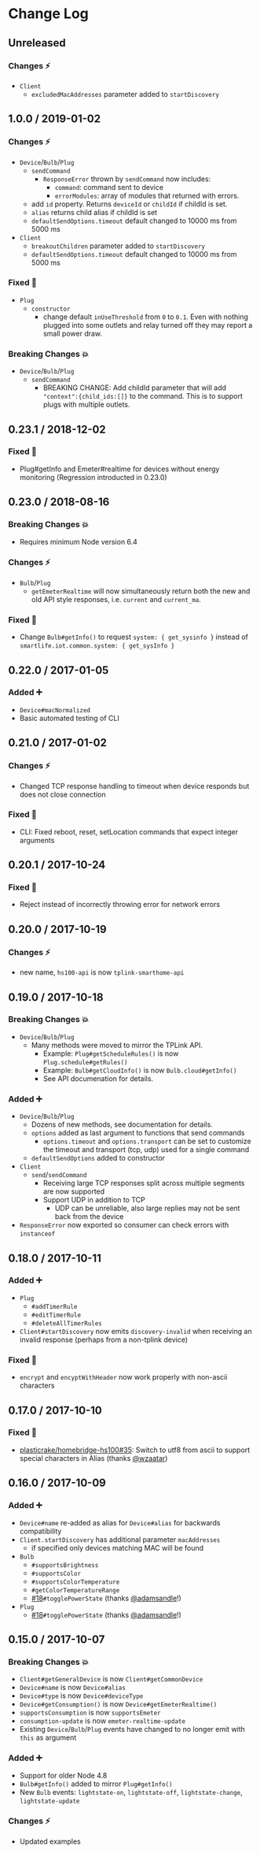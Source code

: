 <!-- markdownlint-disable MD026 -->

# Change Log

## Unreleased

### Changes :zap:

- `Client`
  - `excludedMacAddresses` parameter added to `startDiscovery`

## 1.0.0 / 2019-01-02

### Changes :zap:
- `Device`/`Bulb`/`Plug`
  - `sendCommand`
    - `ResponseError` thrown by `sendCommand` now includes:
      - `command`: command sent to device
      - `errorModules`: array of modules that returned with errors.
  - add `id` property. Returns `deviceId` or `childId` if childId is set.
  - `alias` returns child alias if childId is set
  - `defaultSendOptions.timeout` default changed to 10000 ms from 5000 ms
- `Client`
  - `breakoutChildren` parameter added to `startDiscovery`
  - `defaultSendOptions.timeout` default changed to 10000 ms from 5000 ms

### Fixed :bug:
- `Plug`
  - `constructor`
    - change default `inUseThreshold` from `0` to `0.1`. Even with nothing plugged into some outlets and relay turned off they may report a small power draw.

### Breaking Changes :boom:
- `Device`/`Bulb`/`Plug`
  - `sendCommand`
    - BREAKING CHANGE: Add childId parameter that will add `"context":{child_ids:[]}` to the command. This is to support plugs with multiple outlets.

## 0.23.1 / 2018-12-02

### Fixed :bug:
  - Plug#getInfo and Emeter#realtime for devices without energy monitoring (Regression introducted in 0.23.0)

## 0.23.0 / 2018-08-16

### Breaking Changes :boom:
- Requires minimum Node version 6.4

### Changes :zap:
- `Bulb`/`Plug`
  - `getEmeterRealtime` will now simultaneously return both the new and old API style responses, i.e. `current` and `current_ma`.

### Fixed :bug:
- Change `Bulb#getInfo()` to request `system: { get_sysinfo }` instead of `smartlife.iot.common.system: { get_sysInfo }`

## 0.22.0 / 2017-01-05

### Added :heavy_plus_sign:
- `Device#macNormalized`
- Basic automated testing of CLI

## 0.21.0 / 2017-01-02

### Changes :zap:
- Changed TCP response handling to timeout when device responds but does not close connection

### Fixed :bug:
- CLI: Fixed reboot, reset, setLocation commands that expect integer arguments

## 0.20.1 / 2017-10-24

### Fixed :bug:
- Reject instead of incorrectly throwing error for network errors

## 0.20.0 / 2017-10-19

### Changes :zap:
- new name, `hs100-api` is now `tplink-smarthome-api`

## 0.19.0 / 2017-10-18

### Breaking Changes :boom:
- `Device`/`Bulb`/`Plug`
  - Many methods were moved to mirror the TPLink API.
    - Example: `Plug#getScheduleRules()` is now `Plug.schedule#getRules()`
    - Example: `Bulb#getCloudInfo()` is now `Bulb.cloud#getInfo()`
    - See API documenation for details.

### Added :heavy_plus_sign:
- `Device`/`Bulb`/`Plug`
  - Dozens of new methods, see documentation for details.
  - `options` added as last argument to functions that send commands
    - `options.timeout` and `options.transport` can be set to customize the timeout and transport (tcp, udp) used for a single command
  - `defaultSendOptions` added to constructor
- `Client`
  - `send`/`sendCommand`
    - Receiving large TCP responses split across multiple segments are now supported
    - Support UDP in addition to TCP
      - UDP can be unreliable, also large replies may not be sent back from the device
- `ResponseError` now exported so consumer can check errors with `instanceof`

## 0.18.0 / 2017-10-11

### Added :heavy_plus_sign:
- `Plug`
  - `#addTimerRule`
  - `#editTimerRule`
  - `#deleteAllTimerRules`
- `Client#startDiscovery` now emits `discovery-invalid` when receiving an invalid response (perhaps from a non-tplink device)

### Fixed :bug:
- `encrypt` and `encyptWithHeader` now work properly with non-ascii characters

## 0.17.0 / 2017-10-10

### Fixed :bug:
- [plasticrake/homebridge-hs100#35]: Switch to utf8 from ascii to support special characters in Alias (thanks [@wzaatar])

[plasticrake/homebridge-hs100#35]: https://github.com/plasticrake/homebridge-tplink-smarthome/issues/35
[@wzaatar]: https://github.com/wzaatar

## 0.16.0 / 2017-10-09

### Added :heavy_plus_sign:
- `Device#name` re-added as alias for `Device#alias` for backwards compatibility
- `Client.startDiscovery` has additional parameter `macAddresses`
  - if specified only devices matching MAC will be found
- `Bulb`
  - `#supportsBrightness`
  - `#supportsColor`
  - `#supportsColorTemperature`
  - `#getColorTemperatureRange`
  - [#18]`#togglePowerState` (thanks [@adamsandle]!)
- `Plug`
  - [#18]`#togglePowerState` (thanks [@adamsandle]!)

[#18]: https://github.com/plasticrake/tplink-smarthome-api/pulls/18
[@adamsandle]: https://github.com/adamsandle

## 0.15.0 / 2017-10-07

### Breaking Changes :boom:

- `Client#getGeneralDevice` is now `Client#getCommonDevice`
- `Device#name` is now `Device#alias`
- `Device#type` is now `Device#deviceType`
- `Device#getConsumption()` is now `Device#getEmeterRealtime()`
- `supportsConsumption` is now `supportsEmeter`
- `consumption-update` is now `emeter-realtime-update`
-  Existing `Device`/`Bulb`/`Plug` events have changed to no longer emit with `this` as argument

### Added :heavy_plus_sign:

- Support for older Node 4.8
- `Bulb#getInfo()` added to mirror `Plug#getInfo()`
- New `Bulb` events: `lightstate-on`, `lightstate-off`, `lightstate-change`, `lightstate-update`

### Changes :zap:
- Updated examples
